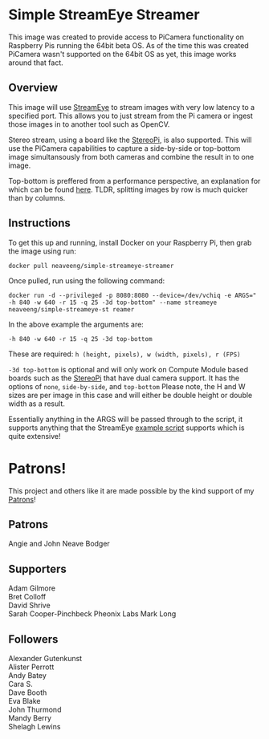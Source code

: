 # Simple StreamEye Streamer
This image was created to provide access to PiCamera functionality on Raspberry Pis running the 64bit beta OS. As of the time this was created PiCamera wasn't supported on the 64bit OS as yet, this image works around that fact.

## Overview
This image will use [StreamEye](https://github.com/neaveeng/streameye) to stream images with very low latency to a specified port. This allows you to just stream from the Pi camera or ingest those images in to another tool such as OpenCV.

Stereo stream, using a board like the [StereoPi](www.stereopi.com), is also supported. This will use the PiCamera capabilities to capture a side-by-side or top-bottom image simultansously from both cameras and combine the result in to one image.

Top-bottom is preffered from a performance perspective, an explanation for which can be found [here](https://stereopi.com/blog/ros-simple-depth-map-using-raspberry-pi). TLDR, splitting images by row is much quicker than by columns.

## Instructions
To get this up and running, install Docker on your Raspberry Pi, then grab the image using run:

`docker pull neaveeng/simple-streameye-streamer`

Once pulled, run using the following command:

`docker run -d --privileged -p 8080:8080 --device=/dev/vchiq -e ARGS=" -h 840 -w 640 -r 15 -q 25 -3d top-bottom" --name streameye neaveeng/simple-streameye-st
reamer`

In the above example the arguments are:

`-h 840 -w 640 -r 15 -q 25 -3d top-bottom`

These are required:
`h (height, pixels), w (width, pixels), r (FPS)`

`-3d top-bottom` is optional and will only work on Compute Module based boards such as the [StereoPi](www.stereopi.com) that have dual camera support. It has the options of `none`, `side-by-side`, and `top-bottom` Please note, the H and W sizes are per image in this case and will either be double height or double width as a result.

Essentially anything in the ARGS will be passed through to the script, it supports anything that the StreamEye [example script](https://github.com/NeaveEng/streameye/blob/master/extras/raspimjpeg.py) supports which is quite extensive!

# Patrons!

This project and others like it are made possible by the kind support of my [Patrons](www.patreon.com/neaveeng)!

## Patrons
Angie and John Neave
Bodger

## Supporters
Adam Gilmore  
Bret Colloff  
David Shrive    
Sarah Cooper-Pinchbeck
Pheonix Labs
Mark Long

## Followers
Alexander Gutenkunst  
Alister Perrott  
Andy Batey  
Cara S.  
Dave Booth  
Eva Blake  
John Thurmond  
Mandy Berry  
Shelagh Lewins
